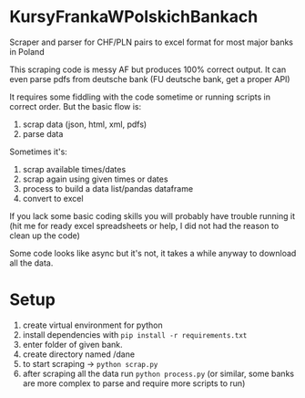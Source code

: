 # KursyFrankaWPolskichBankach
Scraper and parser for CHF/PLN pairs to excel format for most major banks in Poland

This scraping code is messy AF but produces 100% correct output.
It can even parse pdfs from deutsche bank (FU deutsche bank, get a proper API)



It requires some fiddling with the code sometime or running scripts in correct order.
But the basic flow is: 
1. scrap data (json, html, xml, pdfs)
2. parse data

Sometimes it's:
1. scrap available times/dates
2. scrap again using given times or dates
3. process to build a data list/pandas dataframe
4. convert to excel

If you lack some basic coding skills you will probably have trouble running it 
(hit me for ready excel spreadsheets or help, I did not had the reason to clean up the code) 

Some code looks like async but it's not, it takes a while anyway to download all the data. 

# Setup 

1. create virtual environment for python
2. install dependencies with ```pip install -r requirements.txt```
3. enter folder of given bank.
4. create directory named /dane 
5. to start scraping -> ```python scrap.py```
6. after scraping all the data run ```python process.py``` (or similar, some banks are more complex to parse and require more scripts to run)

